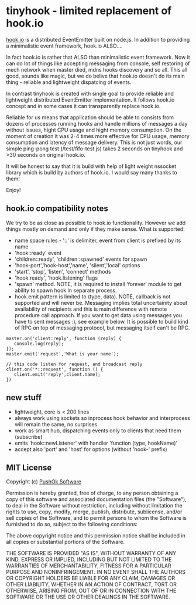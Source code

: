 # tinyhook - limited replacement of hook.io

[hook.io](https://github.com/hookio) is a distributed 
EventEmitter built on node.js. In addition to providing a 
minimalistic event framework, hook.io ALSO....

In fact hook.io is rather that ALSO than minimalistic event 
framework. Now it can do lot of things like accepting messaging
from console, self restoring of mech network when master died,
mdns hooks discovery and so all. This all good, sounds like magic, but
we do belive that hook.io doesn't do its main thing - reliable and
lightweight dispatcing of events.

In contrast tinyhook is created with single goal to provide reliable
and lightweight distributed EventEmitter implementation. It follows
hook.io concept and in some cases it can transparently replace hook.io.

Reliable for us means that application should be able to consists from 
dozens of processes running hooks and handle millions of messages a day
without issues, hight CPU usage and hight memory consumption. On the
moment of creation it was 2-4 times more effective for CPU usage, memory
consumption and latency of message delivery. This is not just words, our
simple ping-pong test (/test/fifo-test.js) takes 2 seconds on tinyhook
and >30 seconds on original hook.io.

It will be honest to say that it is build with help of light weight nssocket
library which is build by authors of hook.io. I would say many thanks to them!

Enjoy!

## hook.io compatibility notes
We try to be as close as possible to hook.io functionality. However we add things
mostly on demand and only if they make sense. What is supported:

* name space rules - '::' is delimiter, event from client is prefixed by its name
* 'hook::ready' event
* 'children::ready', 'children::spawned' events for spawn
* 'hook-port','hook-host','name', 'silent','local' options
* 'start', 'stop', 'listen', 'connect' methods
* 'hook.ready', 'hook.listening' flags
* 'spawn' method. NOTE, it is required to install 'forever' module to get ability 
to spawn hook in separate process.
*  hook.emit pattern is limited to (type, data). NOTE, callback is not 
supported and will never be. Messaging implies total uncertainity about 
availability of recipients and this is main difference with remote 
procedure call approach. If you want to get data using messages you have
to sent messages :), see example below. It is possible to build kind of 
RPC on top of messaging protocol, but messaging itself can't be RPC.

```
master.on('client:reply', function (reply) {
   console.log(reply);
});
master.emit('request','What is your name');

// this code listen for request, and broadcast reply
client.on('*::request', function () {
   client.emit('reply',client.name);
})
```

## new stuff
* lightweight, core is < 200 lines
* always work using sockets so inprocess hook behavior and interprocess will remain the same, no surprises
* work as smart hub, dispatching events only to clients that need them (subscribe)
* emits 'hook::newListener' with handler 'function (type, hookName)'
* accept also 'port' and 'host' for options (without 'hook-' prefix)

## MIT License

Copyright (c) [PushOk Software](http://www.pushok.com)

Permission is hereby granted, free of charge, to any person obtaining a copy of this software and associated documentation files (the "Software"), to deal in the Software without restriction, including without limitation the rights to use, copy, modify, merge, publish, distribute, sublicense, and/or sell copies of the Software, and to permit persons to whom the Software is furnished to do so, subject to the following conditions:

The above copyright notice and this permission notice shall be included in all copies or substantial portions of the Software.

THE SOFTWARE IS PROVIDED "AS IS", WITHOUT WARRANTY OF ANY KIND, EXPRESS OR IMPLIED, INCLUDING BUT NOT LIMITED TO THE WARRANTIES OF MERCHANTABILITY, FITNESS FOR A PARTICULAR PURPOSE AND NONINFRINGEMENT. IN NO EVENT SHALL THE AUTHORS OR COPYRIGHT HOLDERS BE LIABLE FOR ANY CLAIM, DAMAGES OR OTHER LIABILITY, WHETHER IN AN ACTION OF CONTRACT, TORT OR OTHERWISE, ARISING FROM, OUT OF OR IN CONNECTION WITH THE SOFTWARE OR THE USE OR OTHER DEALINGS IN THE SOFTWARE.
